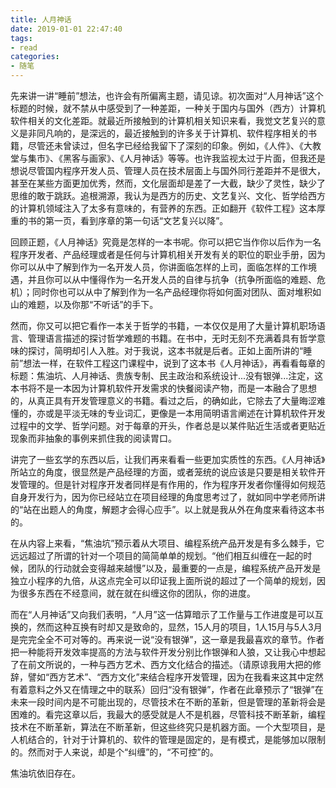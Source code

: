 ```yaml
---
title: 人月神话
date: 2019-01-01 22:47:40
tags: 
- read
categories: 
- 随笔
---
```


先来讲一讲“睡前”想法，也许会有所偏离主题，请见谅。初次面对“人月神话”这个标题的时候，就不禁从中感受到了一种差距，一种关于国内与国外（西方）计算机软件相关的文化差距。就最近所接触到的计算机相关知识来看，我觉文艺复兴的意义是非同凡响的，是深远的，最近接触到的许多关于计算机、软件程序相关的书籍，尽管还未曾读过，但名字已经给我留下了深刻的印象。例如，《人件》、《大教堂与集市》、《黑客与画家》、《人月神话》等等。也许我监视太过于片面，但我还是想说尽管国内程序开发人员、管理人员在技术层面上与国外同行差距并不是很大，甚至在某些方面更加优秀，然而，文化层面却是差了一大截，缺少了灵性，缺少了思维的敢于跳跃。追根溯源，我认为是西方的历史、文艺复兴、文化、哲学给西方的计算机领域注入了太多有意味的，有营养的东西。正如翻开《软件工程》这本厚重的书的第一页，看到序章的第一句话“文艺复兴以降”。

<!-- more -->

回顾正题，《人月神话》究竟是怎样的一本书呢。你可以把它当作你以后作为一名程序开发者、产品经理或者是任何与计算机相关开发有关的职位的职业手册，因为你可以从中了解到作为一名开发人员，你讲面临怎样的上司，面临怎样的工作境遇，并且你可以从中懂得作为一名开发人员的自律与抗争（抗争所面临的难题、危机）；同时你也可以从中了解到作为一名产品经理你将如何面对团队、面对堆积如山的难题，以及你那“不听话”的手下。

然而，你又可以把它看作一本关于哲学的书籍，一本仅仅是用了大量计算机职场语言、管理语言描述的探讨哲学难题的书籍。在书中，无时无刻不充满着具有哲学意味的探讨，简明却引人入胜。对于我说，这本书就是后者。正如上面所讲的“睡前”想法一样，在软件工程这门课程中，说到了这本书《人月神话》，再看看每章的标题：焦油坑、人月神话、贵族专制、民主政治和系统设计...没有银弹...注定，这本书将不是一本因为计算机软件开发需求的快餐阅读产物，而是一本融合了思想的，从真正具有开发管理意义的书籍。看过之后，的确如此，它除去了大量晦涩难懂的，亦或是平淡无味的专业词汇，更像是一本用简明语言阐述在计算机软件开发过程中的文学、哲学问题。对于每章的开头，作者总是以某件贴近生活或者更贴近现象而非抽象的事例来抓住我的阅读胃口。

讲完了一些玄学的东西以后，让我们再来看看一些更加实质性的东西。《人月神话》所站立的角度，很显然是产品经理的方面，或者笼统的说应该是只要是相关软件开发管理的。但是针对程序开发者同样是有作用的，作为程序开发者你懂得如何规范自身开发行为，因为你已经站立在项目经理的角度思考过了，就如同中学老师所讲的“站在出题人的角度，解题才会得心应手”。以上就是我从外在角度来看待这本书的。

在从内容上来看，“焦油坑”预示着从大项目、编程系统产品开发是有多么棘手，它远远超过了所谓的针对一个项目的简简单单的规划。“他们相互纠缠在一起的时候，团队的行动就会变得越来越慢”以及，最重要的一点是，编程系统产品开发是独立小程序的九倍，从这点完全可以印证我上面所说的超过了一个简单的规划，因为很多东西在不经意间，就在就在纠缠这你的团队，你的进度。

而在“人月神话”又向我们表明，“人月”这一估算暗示了工作量与工作进度是可以互换的，然而这种互换有时却又是致命的，显然，15人月的项目，1人15月与5人3月是完完全全不可对等的。再来说一说“没有银弹”，这一章是我最喜欢的章节。作者把一种能将开发效率提高的方法与软件开发分别比作银弹和人狼，又让我心中想起了在前文所说的，一种与西方艺术、西方文化结合的描述。（请原谅我用大把的修辞，譬如“西方艺术”、“西方文化”来结合程序开发管理，因为在我看来这其中定然有着意料之外又在情理之中的联系）回归“没有银弹”，作者在此章预示了“银弹”在未来一段时间内是不可能出现的，尽管技术在不断的革新，但是管理的革新将会是困难的。看完这章以后，我最大的感受就是人不是机器，尽管科技不断革新，编程技术在不断革新，算法在不断革新，但这些终究只是机器方面。一个大型项目，是人机结合的，针对于计算机的、软件的管理是固定的，是有模式，是能够加以限制的。然而对于人来说，却是个“纠缠”的，“不可控”的。

焦油坑依旧存在。
